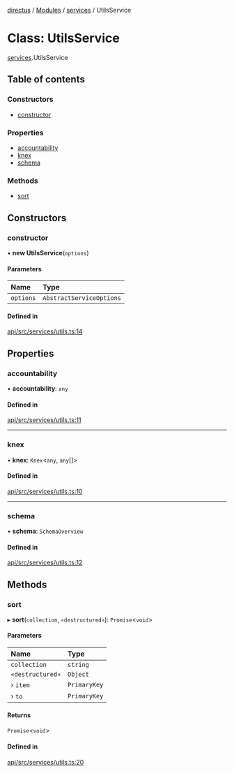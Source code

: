 [directus](../README.md) / [Modules](../modules.md) / [services](../modules/services.md) / UtilsService

# Class: UtilsService

[services](../modules/services.md).UtilsService

## Table of contents

### Constructors

- [constructor](services.UtilsService.md#constructor)

### Properties

- [accountability](services.UtilsService.md#accountability)
- [knex](services.UtilsService.md#knex)
- [schema](services.UtilsService.md#schema)

### Methods

- [sort](services.UtilsService.md#sort)

## Constructors

### constructor

• **new UtilsService**(`options`)

#### Parameters

| Name | Type |
| :------ | :------ |
| `options` | `AbstractServiceOptions` |

#### Defined in

[api/src/services/utils.ts:14](https://github.com/directus/directus/blob/9368dbd0c/api/src/services/utils.ts#L14)

## Properties

### accountability

• **accountability**: `any`

#### Defined in

[api/src/services/utils.ts:11](https://github.com/directus/directus/blob/9368dbd0c/api/src/services/utils.ts#L11)

___

### knex

• **knex**: `Knex`<`any`, `any`[]\>

#### Defined in

[api/src/services/utils.ts:10](https://github.com/directus/directus/blob/9368dbd0c/api/src/services/utils.ts#L10)

___

### schema

• **schema**: `SchemaOverview`

#### Defined in

[api/src/services/utils.ts:12](https://github.com/directus/directus/blob/9368dbd0c/api/src/services/utils.ts#L12)

## Methods

### sort

▸ **sort**(`collection`, `«destructured»`): `Promise`<`void`\>

#### Parameters

| Name | Type |
| :------ | :------ |
| `collection` | `string` |
| `«destructured»` | `Object` |
| › `item` | `PrimaryKey` |
| › `to` | `PrimaryKey` |

#### Returns

`Promise`<`void`\>

#### Defined in

[api/src/services/utils.ts:20](https://github.com/directus/directus/blob/9368dbd0c/api/src/services/utils.ts#L20)
